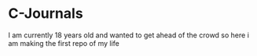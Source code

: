 # C-Journals
I am currently 18 years old and wanted to get ahead of the crowd so here i am making the first repo of my life
